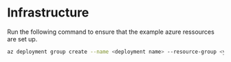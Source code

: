 # Infrastructure
Run the following command to ensure that the example azure ressources are set up.

```bash
az deployment group create --name <deployment name> --resource-group <your ressource group> --template-file resources.bicep --parameters @parameters.json
```